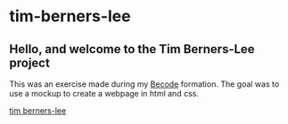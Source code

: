 # tim-berners-lee

## Hello, and welcome to the Tim Berners-Lee project
This was an exercise made during my [Becode](https://github.com/becodeorg) formation. The goal was to use a mockup to create a webpage in html and css.


[tim berners-lee](https://anonymouse97.github.io/tim-berners-lee/)
